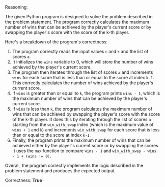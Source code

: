 Reasoning:

The given Python program is designed to solve the problem described in the problem statement. The program correctly calculates the maximum number of wins that can be achieved by the player's current score or by swapping the player's score with the score of the k-th player.

Here's a breakdown of the program's correctness:

1.  The program correctly reads the input values `n` and `k` and the list of scores `a`.
2.  It initializes the `wins` variable to 0, which will store the number of wins achieved by the player's current score.
3.  The program then iterates through the list of scores `a` and increments `wins` for each score that is less than or equal to the score at index `k-1`. This correctly calculates the number of wins achieved by the player's current score.
4.  If `wins` is greater than or equal to `k`, the program prints `wins - 1`, which is the maximum number of wins that can be achieved by the player's current score.
5.  If `wins` is less than `k`, the program calculates the maximum number of wins that can be achieved by swapping the player's score with the score of the k-th player. It does this by iterating through the list of scores `a` starting from the `win_with_swap` index (which is the maximum value of `wins + 1` and `k`) and increments `win_with_swap` for each score that is less than or equal to the score at index `k-1`.
6.  Finally, the program prints the maximum number of wins that can be achieved either by the player's current score or by swapping the scores. It uses the `max` function to compare `wins - 1` and `win_with_swap - wins - 1 + (wins != 0)`.

Overall, the program correctly implements the logic described in the problem statement and produces the expected output.

Correctness: **True**
